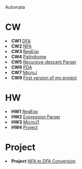 Automata
# CW


<li><strong>CW1</strong>
<a href= "https://beyzakoser.github.io/Automata/cw1.html">DFA</a></li>

<li><strong>CW2</strong>
<a href= "https://beyzakoser.github.io/Automata/cw2.html">NFA</a></li>

<li><strong>CW3</strong>
 <a href= "https://beyzakoser.github.io/Automata/regularExp.html">RegExp</a></li>
 
<li><strong>CW4</strong>
 <a href= "https://beyzakoser.github.io/Automata/cw4.html">Palindrome</a></li>
  
<li><strong>CW5</strong>
 <a href= "https://beyzakoser.github.io/Automata/cw5/Expression.html">Recursive-descent Parser</a></li>
 
 <li><strong>CW6</strong>
 <a href= "https://beyzakoser.github.io/Automata/CW6.html">PDA</a></li>
 
  <li><strong>CW7</strong>
 <a href= "https://beyzakoser.github.io/Automata/CW7/microJ3.html">MicroJ</a></li>
 
  <li><strong>CW9</strong>
 <a href= "https://beyzakoser.github.io/Automata/CW9/CW9.html">First version of my project </a></li>


 

# HW

<li>
 <strong>HW1</strong>
<a href= "https://beyzakoser.github.io/Automata/HW.html">RegExp</a>
</li>
<li>
 <strong>HW2</strong>
<a href= "https://beyzakoser.github.io/Automata/HW2/Expression.html">Expression Parser</a>
</li>
<li>
 <strong>HW3</strong>
<a href= "https://beyzakoser.github.io/Automata/HW3/microJ1.html">MicroJ1</a>
</li>
<li>
 <strong>HW4</strong>
<a href= "https://beyzakoser.github.io/Automata/HW4_1/hw4.html">Project</a>
</li>

# Project
<li>
 <strong>Project</strong>
<a href= "https://beyzakoser.github.io/Automata/Project/NfaToDfa.html">NFA to DFA Conversion</a>
</li>
